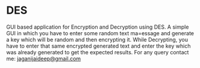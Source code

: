 # DES

GUI based application for Encryption and Decryption using DES. A simple GUI in which you have to enter some random text ma=essage and generate a key which will be random and then encrypting it. While Decrypting,  you have to enter that same encrypted generated text and enter the key which was already generated to get the expected results.
For any query contact me: jaganijaideep@gmail.com
